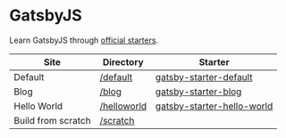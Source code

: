 # GatsbyJS
Learn GatsbyJS through [official starters](https://www.gatsbyjs.org/docs/starters).

Site | Directory | Starter
-|-|-
Default | [/default](/default) | [gatsby-starter-default](https://github.com/gatsbyjs/gatsby-starter-default)
Blog | [/blog](/blog) | [gatsby-starter-blog](https://github.com/gatsbyjs/gatsby-starter-blog)
Hello World | [/helloworld](/helloworld) | [gatsby-starter-hello-world](https://github.com/gatsbyjs/gatsby-starter-hello-world)
Build from scratch | [/scratch](/scratch)
